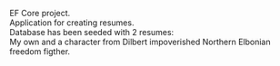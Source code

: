 EF Core project.  <br>
Application for creating resumes. <br>
Database has been seeded with 2 resumes:<br>
My own and a character from Dilbert impoverished Northern Elbonian freedom figther.

